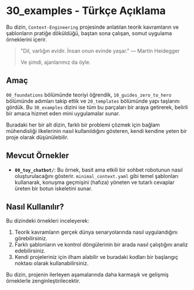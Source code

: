 # 30_examples - Türkçe Açıklama

Bu dizin, `Context-Engineering` projesinde anlatılan teorik kavramların ve şablonların pratiğe döküldüğü, baştan sona çalışan, somut uygulama örneklerini içerir.

> "Dil, varlığın evidir. İnsan onun evinde yaşar." — Martin Heidegger
> 
> Ve şimdi, ajanlarımız da öyle.

## Amaç

`00_foundations` bölümünde teoriyi öğrendik, `10_guides_zero_to_hero` bölümünde adımları takip ettik ve `20_templates` bölümünde yapı taşlarını gördük. Bu `30_examples` dizini ise tüm bu parçaları bir araya getirerek, belirli bir amaca hizmet eden mini uygulamalar sunar.

Buradaki her bir alt dizin, farklı bir problemi çözmek için bağlam mühendisliği ilkelerinin nasıl kullanıldığını gösteren, kendi kendine yeten bir proje olarak düşünülebilir.

## Mevcut Örnekler

*   **`00_toy_chatbot/`**: Bu örnek, basit ama etkili bir sohbet robotunun nasıl oluşturulacağını gösterir. `minimal_context.yaml` gibi temel şablonları kullanarak, konuşma geçmişini (hafıza) yöneten ve tutarlı cevaplar üreten bir botun iskeletini sunar.

## Nasıl Kullanılır?

Bu dizindeki örnekleri inceleyerek:

1.  Teorik kavramların gerçek dünya senaryolarında nasıl uygulandığını görebilirsiniz.
2.  Farklı şablonların ve kontrol döngülerinin bir arada nasıl çalıştığını analiz edebilirsiniz.
3.  Kendi projeleriniz için ilham alabilir ve buradaki kodları bir başlangıç noktası olarak kullanabilirsiniz.

Bu dizin, projenin ilerleyen aşamalarında daha karmaşık ve gelişmiş örneklerle zenginleştirilecektir.
